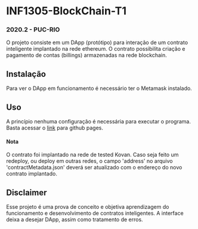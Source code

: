 # INF1305-BlockChain-T1
### 2020.2 - PUC-RIO
O projeto consiste em um DApp (protótipo) para interação de um contrato inteligente implantado na rede ethereum. O contrato possibilita criação e pagamento de contas (billings) armazenadas na rede blockchain.

## Instalação
Para ver o  DApp em funcionamento é necessário ter o Metamask instalado.

## Uso
A princípio nenhuma configuração é necessária para executar o programa. Basta acessar o [link](https://stefanovp.github.io/INF1305-BlockChain-T1/) para github pages.

#### Nota
O contrato foi implantado na rede de tested Kovan. Caso seja feito um redeploy, ou deploy em outras redes, o campo 'address' no arquivo 'contractMetadata.json' deverá ser atualizado com o endereço do novo contrato implantado.

## Disclaimer
Esse projeto é uma prova de conceito e objetiva aprendizagem do funcionamento e desenvolvimento de contratos inteligentes. A interface deixa a desejar DApp, assim como tratamento de erros.
